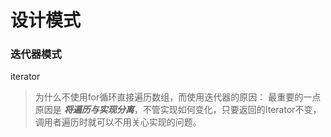 # 设计模式

### 迭代器模式
iterator
> 为什么不使用for循环直接遍历数组，而使用迭代器的原因：
> 最重要的一点原因是 ***将遍历与实现分离***，不管实现如何变化，只要返回的Iterator不变，调用者遍历时就可以不用关心实现的问题。

